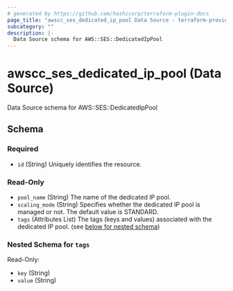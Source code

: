 ```yaml
---
# generated by https://github.com/hashicorp/terraform-plugin-docs
page_title: "awscc_ses_dedicated_ip_pool Data Source - terraform-provider-awscc"
subcategory: ""
description: |-
  Data Source schema for AWS::SES::DedicatedIpPool
---
```


# awscc_ses_dedicated_ip_pool (Data Source)

Data Source schema for AWS::SES::DedicatedIpPool



<!-- schema generated by tfplugindocs -->
## Schema

### Required

- `id` (String) Uniquely identifies the resource.

### Read-Only

- `pool_name` (String) The name of the dedicated IP pool.
- `scaling_mode` (String) Specifies whether the dedicated IP pool is managed or not. The default value is STANDARD.
- `tags` (Attributes List) The tags (keys and values) associated with the dedicated IP pool. (see [below for nested schema](#nestedatt--tags))

<a id="nestedatt--tags"></a>
### Nested Schema for `tags`

Read-Only:

- `key` (String)
- `value` (String)
